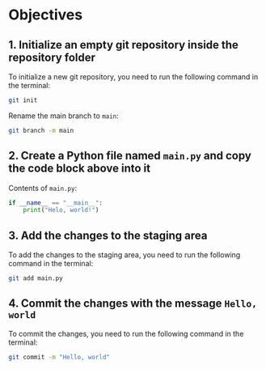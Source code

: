 # Objectives

## 1. Initialize an empty git repository inside the repository folder

To initialize a new git repository, you need to run the following command in the terminal:

```bash
git init
```

Rename the main branch to `main`:

```bash
git branch -m main
```

## 2. Create a Python file named `main.py` and copy the code block above into it

Contents of `main.py`:

```python
if __name__ == "__main__":
    print("Helo, world!")
```

## 3. Add the changes to the staging area

To add the changes to the staging area, you need to run the following command in the terminal:

```bash
git add main.py
```

## 4. Commit the changes with the message `Hello, world`

To commit the changes, you need to run the following command in the terminal:

```bash
git commit -m "Hello, world"
```
